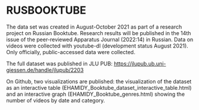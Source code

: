 # RUSBOOKTUBE

The data set was created in August-October 2021 as part of a research project on Russian Booktube. Research results will be published in the 14th issue of the peer-reviewed Apparatus Journal (2022:14) in Russian. Data on videos were collected with youtube-dl (development status August 2021). Only officially, public-accessed data were collected.

The full dataset was published in JLU PUB: https://jlupub.ub.uni-giessen.de/handle/jlupub/2203

On Github, two visualizations are published: the visualization of the dataset as an interactive table (EHAMIDY_Booktube_dataset_interactive_table.html) and an interactive graph (EHAMIDY_Booktube_genres.html) showing the number of videos by date and category.

